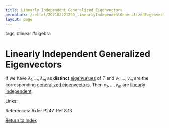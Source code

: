 ```yaml
---
title: Linearly Independent Generalized Eigenvectors
permalink: /zettel/202102221253_linearlyIndependentGeneralizedEigenvectors
layout: page
---
```

tags: #linear #algebra

# Linearly Independent Generalized Eigenvectors

If we have $\lambda_1, \ldots, \lambda_m$ as **distinct** [eigenvalues](202102120912_eigenvalueDefinition) of $T$ and 
$v_1, \ldots, v_m$ are the corresponding [generalized eigenvectors](202102221239_generalizedEigenvectorDefinition).
Then $v_1, \ldots, v_m$ are [linearly independent](202102062030_linearlyIndependentDefinition).

Links: 

References: Axler P247. Ref 8.13

[Return to Index](index)